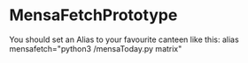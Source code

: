 # MensaFetchPrototype

You should set an Alias to your favourite canteen like this:
alias mensafetch="python3 <yourPath>/mensaToday.py matrix"
